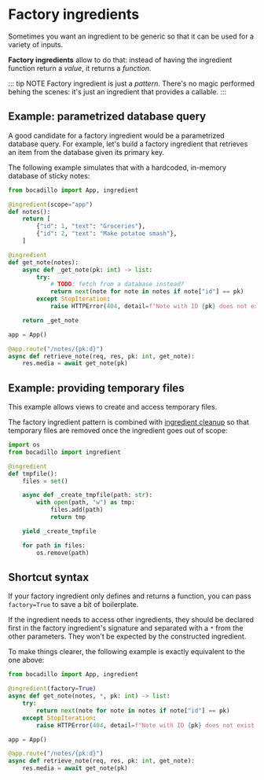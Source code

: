 # Factory ingredients

Sometimes you want an ingredient to be generic so that it can be used for a variety of inputs.

**Factory ingredients** allow to do that: instead of having the ingredient function return a _value_, it returns a _function_.

::: tip NOTE
Factory ingredient is just a _pattern_. There's no magic performed behing the scenes: it's just an ingredient that provides a callable.
:::

## Example: parametrized database query

A good candidate for a factory ingredient would be a parametrized database query. For example, let's build a factory ingredient that retrieves an item from the database given its primary key.

The following example simulates that with a hardcoded, in-memory database of sticky notes:

```python
from bocadillo import App, ingredient

@ingredient(scope="app")
def notes():
    return [
        {"id": 1, "text": "Groceries"},
        {"id": 2, "text": "Make potatoe smash"},
    ]

@ingredient
def get_note(notes):
    async def _get_note(pk: int) -> list:
        try:
            # TODO: fetch from a database instead?
            return next(note for note in notes if note["id"] == pk)
        except StopIteration:
            raise HTTPError(404, detail=f"Note with ID {pk} does not exist.")

    return _get_note

app = App()

@app.route("/notes/{pk:d}")
async def retrieve_note(req, res, pk: int, get_note):
    res.media = await get_note(pk)
```

## Example: providing temporary files

This example allows views to create and access temporary files.

The factory ingredient pattern is combined with [ingredient cleanup](#cleaning-up-ingredients) so that temporary files are removed once the ingredient goes out of scope:

```python
import os
from bocadillo import ingredient

@ingredient
def tmpfile():
    files = set()

    async def _create_tmpfile(path: str):
        with open(path, "w") as tmp:
            files.add(path)
            return tmp

    yield _create_tmpfile

    for path in files:
        os.remove(path)
```

## Shortcut syntax

If your factory ingredient only defines and returns a function, you can pass `factory=True` to save a bit of boilerplate.

If the ingredient needs to access other ingredients, they should be declared first in the factory ingredient's signature and separated with a `*` from the other parameters. They won't be expected by the constructed ingredient.

To make things clearer, the following example is exactly equivalent to the one above:

```python
from bocadillo import App, ingredient

@ingredient(factory=True)
async def get_note(notes, *, pk: int) -> list:
    try:
        return next(note for note in notes if note["id"] == pk)
    except StopIteration:
        raise HTTPError(404, detail=f"Note with ID {pk} does not exist.")

app = App()

@app.route("/notes/{pk:d}")
async def retrieve_note(req, res, pk: int, get_note):
    res.media = await get_note(pk)
```
